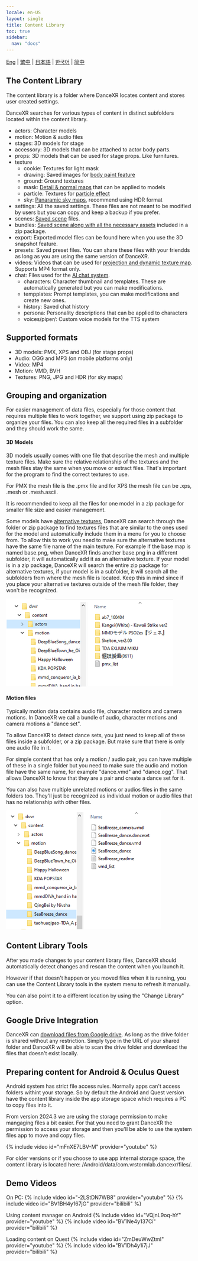 ```yaml
---
locale: en-US
layout: single
title: Content Library
toc: true
sidebar:
  nav: "docs"
---
```

[Eng](/dancexr/preparecontent) | [繁中](/tw/dancexr/preparecontent) | [日本語](/jp/dancexr/preparecontent) | [한국어](/kr/dancexr/preparecontent) | [简中](/zh/dancexr/preparecontent)


## The Content Library

The content library is a folder where DanceXR locates content and stores user created settings. 

DanceXR searches for various types of content in distinct subfolders located within the content library. 

* actors: Character models 
* motion: Motion & audio files
* stages: 3D models for stage
* accessory: 3D models that can be attached to actor body parts. 
* props: 3D models that can be used for stage props. Like furnitures. 
* texture 
  * cookie: Textures for light mask
  * drawing: Saved images for [body paint feature](features/outfit_body_paint.md)
  * ground: Ground textures
  * mask: [Detail & normal maps](features/custom_detail_map.md) that can be applied to models
  * particle: Textures for [particle effect](features/particles.md)
  * sky: [Panaramic sky maps](features/skymap.md), recommend using HDR format
* settings: All the saved settings. These files are not meant to be modified by users but you can copy and keep a backup if you prefer.
* scenes: [Saved scene](features/save_scene.md) files. 
* bundles: [Saved scene along with all the necessary assets](features/scene_bundle.md) included in a zip package.
* export: Exported model files can be found here when you use the 3D snapshot feature.
* presets: Saved preset files. You can share these files with your friendds as long as you are using the same version of DanceXR.  
* videos: Videos that can be used for [projection and dynamic texture map](features/video_playback.md). Supports MP4 format only.
* chat: Files used for the [AI chat system](ai_chat.md). 
  * characters: Character thumbnail and templates. These are automatically generated but you can make modifications.
  * tempplates: Prompt templates, you can make modifications and create new ones.
  * history: Saved chat history
  * persona: Personality descriptions that can be applied to characters
  * voices/piper/: Custom voice models for the TTS system

## Supported formats

* 3D models: PMX, XPS and OBJ (for stage props)
* Audio: OGG and MP3 (on mobile platforms only)
* Video: MP4
* Motion: VMD, BVH
* Textures: PNG, JPG and HDR (for sky maps)

## Grouping and organization

For easier management of data files, especially for those content that requires multiple files to work together, we support using zip package to organize your files. You can also keep all the required files in a subfolder and they should work the same.

#### 3D Models<a id="3d-models"></a>

3D models usually comes with one file that describe the mesh and multiple texture files. Make sure the relative relationship of the textures and the mesh files stay the same when you move or extract files. That's important for the program to find the correct textures to use.

For PMX the mesh file is the .pmx file and for XPS the mesh file can be .xps, .mesh or .mesh.ascii. 

It is recommended to keep all the files for one model in a zip package for smaller file size and easier management.

Some models have [alternative textures](features/alternative_textures.md), DanceXR can search through the folder or zip package to find textures files that are similar to the ones used for the model and automatically include them in a menu for you to choose from. To allow this to work you need to make sure the alternative textures have the same file name of the main texture. For example if the base map is named base.png, when DanceXR finds another base.png in a different subfolder, it will automatically add it as an alternative texture. If your model is in a zip package, DanceXR will search the entire zip package for alternative textures, if your model is in a subfolder, it will search all the subfolders from where the mesh file is located. Keep this in mind since if you place your alternative textures outside of the mesh file folder, they won't be recognized.

![Example of actors folder](/images/content_actors.PNG)


#### Motion files<a id="motion-files"></a>

Typically motion data contains audio file, character motions and camera motions. In DanceXR we call a bundle of audio, character motions and camera motions a "dance set". 

To allow DanceXR to detect dance sets, you just need to keep all of these files inside a subfolder, or a zip package. But make sure that there is only one audio file in it.

For simple content that has only a motion / audio pair, you can have multiple of these in a single folder but you need to make sure the audio and motion file have the same name, for example "dance.vmd" and "dance.ogg". That allows DanceXR to know that they are a pair and create a dance set for it.

You can also have multiple unrelated motions or audios files in the same folders too. They'll just be recognized as individual motion or audio files that has no relationship with other files.

![Example of motion folder](/images/content_motion.PNG)


## Content Library Tools

After you made changes to your content library files, DanceXR should automatically detect changes and rescan the content when you launch it. 

However if that doesn't happen or you moved files when it is running, you can use the Content Library tools in the system menu to refresh it manually.

You can also point it to a different location by using the "Change Library" option.


## Google Drive Integration
DanceXR can [download files from Google drive](features/googledrive.md). As long as the drive folder is shared without any restriction. Simply type in the URL of your shared folder and DanceXR will be able to scan the drive folder and download the files that doesn't exist locally.


## Preparing content for Android & Oculus Quest

Android system has strict file access rules. Normally apps can't access folders withint your storage. So by default the Android and Quest version have the content library inside the app storage space which requires a PC to copy files into it.

From version 2024.3 we are using the storage permission to make mangaging files a bit easier. For that you need to grant DanceXR the permission to access your storage and then you'll be able to use the system files app to move and copy files.

{% include video id="mFnXE7LBV-M" provider="youtube" %}

For older versions or if you choose to use app internal storage space, the content library is located here: /Android/data/com.vrstormlab.dancexr/files/. 

## Demo Videos

On PC:
{% include video id="-2LStDN7WB8" provider="youtube" %}
{% include video id="BV1BH4y167jG" provider="bilibili" %}

Using content manager on Android
{% include video id="VQjnL9oq-hY" provider="youtube" %}
{% include video id="BV1Ne4y137Ci" provider="bilibili" %}

Loading content on Quest
{% include video id="ZmDeuWwZtmI" provider="youtube" %}
{% include video id="BV1Dh4y1i7jJ" provider="bilibili" %}

